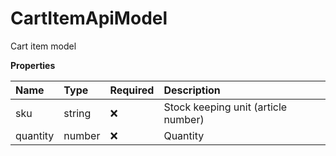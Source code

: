 # CartItemApiModel

Cart item model

**Properties**

| Name     | Type   | Required | Description                         |
| :------- | :----- | :------- | :---------------------------------- |
| sku      | string | ❌       | Stock keeping unit (article number) |
| quantity | number | ❌       | Quantity                            |
